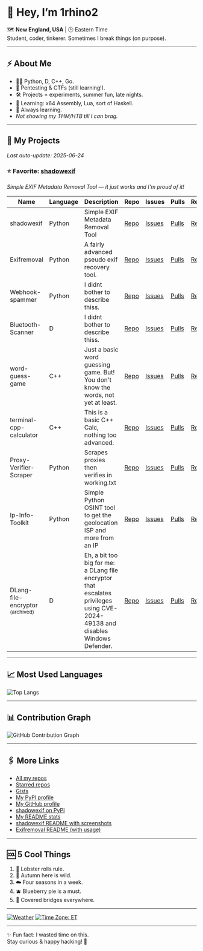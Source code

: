 # 👋 Hey, I’m 1rhino2

🗺️ **New England, USA** | 🕒 Eastern Time  
Student, coder, tinkerer. Sometimes I break things (on purpose).

---

## ⚡ About Me

- 🧑‍💻 Python, D, C++, Go.
- 🔐 Pentesting & CTFs (still learning!).
- 🛠️ Projects = experiments, summer fun, late nights.
- 🧩 Learning: x64 Assembly, Lua, sort of Haskell.
- 🌱 Always learning.
- *Not showing my THM/HTB till I can brag.*

---

## 🚀 My Projects

_Last auto-update: 2025-06-24_

### ⭐ Favorite: [shadowexif](https://github.com/1rhino2/shadowexif)  
_Simple EXIF Metadata Removal Tool — it just works and I'm proud of it!_

| Name | Language | Description | Repo | Issues | Pulls | Releases | README | |
|------|----------|-------------|------|--------|-------|----------|--------|---|
| shadowexif | Python | Simple EXIF Metadata Removal Tool | [Repo](https://github.com/1rhino2/shadowexif) | [Issues](https://github.com/1rhino2/shadowexif/issues) | [Pulls](https://github.com/1rhino2/shadowexif/pulls) | [Releases](https://github.com/1rhino2/shadowexif/releases) | [README](https://github.com/1rhino2/shadowexif#readme) | [PyPI](https://pypi.org/project/shadowexif/) |
| Exifremoval | Python | A fairly advanced pseudo exif recovery tool. | [Repo](https://github.com/1rhino2/Exifremoval) | [Issues](https://github.com/1rhino2/Exifremoval/issues) | [Pulls](https://github.com/1rhino2/Exifremoval/pulls) | [Releases](https://github.com/1rhino2/Exifremoval/releases) | [README](https://github.com/1rhino2/Exifremoval#readme) |  |
| Webhook-spammer | Python | I didnt bother to describe thiss. | [Repo](https://github.com/1rhino2/Webhook-spammer) | [Issues](https://github.com/1rhino2/Webhook-spammer/issues) | [Pulls](https://github.com/1rhino2/Webhook-spammer/pulls) | [Releases](https://github.com/1rhino2/Webhook-spammer/releases) | [README](https://github.com/1rhino2/Webhook-spammer#readme) |  |
| Bluetooth-Scanner | D | I didnt bother to describe thiss. | [Repo](https://github.com/1rhino2/Bluetooth-Scanner) | [Issues](https://github.com/1rhino2/Bluetooth-Scanner/issues) | [Pulls](https://github.com/1rhino2/Bluetooth-Scanner/pulls) | [Releases](https://github.com/1rhino2/Bluetooth-Scanner/releases) | [README](https://github.com/1rhino2/Bluetooth-Scanner#readme) |  |
| word-guess-game | C++ | Just a basic word guessing game. But! You don't know the words, not yet at least. | [Repo](https://github.com/1rhino2/word-guess-game) | [Issues](https://github.com/1rhino2/word-guess-game/issues) | [Pulls](https://github.com/1rhino2/word-guess-game/pulls) | [Releases](https://github.com/1rhino2/word-guess-game/releases) | [README](https://github.com/1rhino2/word-guess-game#readme) |  |
| terminal-cpp-calculator | C++ | This is a basic C++ Calc, nothing too advanced. | [Repo](https://github.com/1rhino2/terminal-cpp-calculator) | [Issues](https://github.com/1rhino2/terminal-cpp-calculator/issues) | [Pulls](https://github.com/1rhino2/terminal-cpp-calculator/pulls) | [Releases](https://github.com/1rhino2/terminal-cpp-calculator/releases) | [README](https://github.com/1rhino2/terminal-cpp-calculator#readme) |  |
| Proxy-Verifier-Scraper | Python | Scrapes proxies then verifies in working.txt | [Repo](https://github.com/1rhino2/Proxy-Verifier-Scraper) | [Issues](https://github.com/1rhino2/Proxy-Verifier-Scraper/issues) | [Pulls](https://github.com/1rhino2/Proxy-Verifier-Scraper/pulls) | [Releases](https://github.com/1rhino2/Proxy-Verifier-Scraper/releases) | [README](https://github.com/1rhino2/Proxy-Verifier-Scraper#readme) |  |
| Ip-Info-Toolkit | Python | Simple Python OSINT tool to get the geolocation ISP and more from an IP | [Repo](https://github.com/1rhino2/Ip-Info-Toolkit) | [Issues](https://github.com/1rhino2/Ip-Info-Toolkit/issues) | [Pulls](https://github.com/1rhino2/Ip-Info-Toolkit/pulls) | [Releases](https://github.com/1rhino2/Ip-Info-Toolkit/releases) | [README](https://github.com/1rhino2/Ip-Info-Toolkit#readme) |  |
| DLang-file-encryptor <br/><sub>(archived)</sub> | D | Eh, a bit too big for me: a DLang file encryptor that escalates privileges using CVE-2024-49138 and disables Windows Defender. | [Repo](https://github.com/1rhino2/DLang-file-encryptor) | [Issues](https://github.com/1rhino2/DLang-file-encryptor/issues) | [Pulls](https://github.com/1rhino2/DLang-file-encryptor/pulls) | [Releases](https://github.com/1rhino2/DLang-file-encryptor/releases) | [README](https://github.com/1rhino2/DLang-file-encryptor#readme) |  |

---

## 📈 Most Used Languages

![Top Langs](https://github-readme-stats.vercel.app/api/top-langs/?username=1rhino2&layout=compact&theme=tokyonight)

---

## 📊 Contribution Graph

![GitHub Contribution Graph](https://github-readme-activity-graph.vercel.app/graph?username=1rhino2&theme=tokyo-night)

---

## 🖇️ More Links

- [All my repos](https://github.com/1rhino2?tab=repositories)
- [Starred repos](https://github.com/1rhino2?tab=stars)
- [Gists](https://gist.github.com/1rhino2)
- [My PyPI profile](https://pypi.org/user/1rhino2/)
- [My GitHub profile](https://github.com/1rhino2)
- [shadowexif on PyPI](https://pypi.org/project/shadowexif/)
- [My README stats](https://github.com/1rhino2)
- [shadowexif README with screenshots](https://github.com/1rhino2/shadowexif#readme)
- [Exifremoval README (with usage)](https://github.com/1rhino2/Exifremoval#readme)

---

## 🆒 5 Cool Things

1. 🦞 Lobster rolls rule.
2. 🍁 Autumn here is wild.
3. ☁️ Four seasons in a week.
4. 🫐 Blueberry pie is a must.
5. 🌉 Covered bridges everywhere.

---

[![Weather](https://wttr.in/New+England_2F?format=3)](https://wttr.in/New+England)
[![Time Zone: ET](https://img.shields.io/badge/Time_ET-1976D2?style=for-the-badge&logo=clockify)](https://time.is/ET)

---

✨ Fun fact: I wasted time on this.  
Stay curious & happy hacking! 🚀
